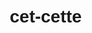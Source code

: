 # cet-cette
<html lang="fr">

<head>
    <meta charset="UTF-8">
    <meta name="viewport" content="width=device-width, initial-scale=1.0">
    <title>Exercice - cet vs cette</title>
    <style>
        body {
            font-family: Arial, sans-serif;
            line-height: 1.6;
            margin: 20px;
        }

        .correct {
            color: green;
        }

        .incorrect {
            color: red;
        }

        .analyse {
            color: blue;
        }
    </style>
    <script>
        function verifier() {
            let reponsesCorrectes = ["cet", "cette", "cet", "cette", "cet", "cette", "cet", "cette", "cet", "cette",
                                     "cet", "cette", "cet", "cette", "cet", "cette", "cet", "cette", "cet", "cette"];
            let score = 0;

            for (let i = 0; i < reponsesCorrectes.length; i++) {
                let userInput = document.getElementById('reponse' + (i + 1)).value.trim().toLowerCase();
                let feedback = document.getElementById('feedback' + (i + 1));
                let analyse = document.getElementById('analyse' + (i + 1));

                if (userInput === reponsesCorrectes[i]) {
                    feedback.innerText = "✔️ Correct";
                    feedback.className = "correct";
                    analyse.innerText = "";
                    score++;
                } else {
                    feedback.innerText = "❌ Incorrect";
                    feedback.className = "incorrect";
                    analyse.innerText = `La bonne réponse est "${reponsesCorrectes[i]}". Rappel : "cet" est utilisé devant un nom masculin commençant par une voyelle ou un "h" muet (ex : cet arbre, cet homme), tandis que "cette" est utilisé devant un nom féminin (ex : cette voiture).`;
                    analyse.className = "analyse";
                }
            }

            document.getElementById('score').innerText = `Votre score : ${score}/${reponsesCorrectes.length}`;
        }
    </script>
</head>

<body>
    <h2>Règle : "cet" vs "cette"</h2>
    <p>
        - <b>"cet"</b> est un déterminant démonstratif utilisé devant un nom masculin commençant par une voyelle ou un "h" muet. Exemple : "Cet arbre est magnifique".<br>
        - <b>"cette"</b> est un déterminant démonstratif utilisé devant un nom féminin. Exemple : "Cette voiture est rouge".
    </p>

    <h2>Exercice - Complétez avec "cet" ou "cette"</h2>

    <!-- Génération des 20 questions -->
    <div id="exercices">
        <p>1. ___ homme est très gentil.</p>
        <input type="text" id="reponse1"> <span id="feedback1"></span><br>
        <p id="analyse1"></p><br>

        <p>2. ___ fleur est magnifique.</p>
        <input type="text" id="reponse2"> <span id="feedback2"></span><br>
        <p id="analyse2"></p><br>

        <p>3. ___ arbre pousse très vite.</p>
        <input type="text" id="reponse3"> <span id="feedback3"></span><br>
        <p id="analyse3"></p><br>

        <p>4. ___ maison est en construction.</p>
        <input type="text" id="reponse4"> <span id="feedback4"></span><br>
        <p id="analyse4"></p><br>

        <p>5. ___ enfant est très doué.</p>
        <input type="text" id="reponse5"> <span id="feedback5"></span><br>
        <p id="analyse5"></p><br>

        <p>6. ___ idée est brillante.</p>
        <input type="text" id="reponse6"> <span id="feedback6"></span><br>
        <p id="analyse6"></p><br>

        <p>7. ___ hôtel est très luxueux.</p>
        <input type="text" id="reponse7"> <span id="feedback7"></span><br>
        <p id="analyse7"></p><br>

        <p>8. ___ rivière est dangereuse en hiver.</p>
        <input type="text" id="reponse8"> <span id="feedback8"></span><br>
        <p id="analyse8"></p><br>

        <p>9. ___ avion est prêt à décoller.</p>
        <input type="text" id="reponse9"> <span id="feedback9"></span><br>
        <p id="analyse9"></p><br>

        <p>10. ___ route est bloquée à cause des travaux.</p>
        <input type="text" id="reponse10"> <span id="feedback10"></span><br>
        <p id="analyse10"></p><br>

        <p>11. ___ homme est célèbre.</p>
        <input type="text" id="reponse11"> <span id="feedback11"></span><br>
        <p id="analyse11"></p><br>

        <p>12. ___ école est fermée aujourd'hui.</p>
        <input type="text" id="reponse12"> <span id="feedback12"></span><br>
        <p id="analyse12"></p><br>

        <p>13. ___ ordinateur est en panne.</p>
        <input type="text" id="reponse13"> <span id="feedback13"></span><br>
        <p id="analyse13"></p><br>

        <p>14. ___ table est très ancienne.</p>
        <input type="text" id="reponse14"> <span id="feedback14"></span><br>
        <p id="analyse14"></p><br>

        <p>15. ___ animal est blessé.</p>
        <input type="text" id="reponse15"> <span id="feedback15"></span><br>
        <p id="analyse15"></p><br>

        <p>16. ___ porte est fermée.</p>
        <input type="text" id="reponse16"> <span id="feedback16"></span><br>
        <p id="analyse16"></p><br>

        <p>17. ___ éléphant est énorme.</p>
        <input type="text" id="reponse17"> <span id="feedback17"></span><br>
        <p id="analyse17"></p><br>

        <p>18. ___ fenêtre est ouverte.</p>
        <input type="text" id="reponse18"> <span id="feedback18"></span><br>
        <p id="analyse18"></p><br>

        <p>19. ___ accident est survenu hier.</p>
        <input type="text" id="reponse19"> <span id="feedback19"></span><br>
        <p id="analyse19"></p><br>

        <p>20. ___ chanson est ma préférée.</p>
        <input type="text" id="reponse20"> <span id="feedback20"></span><br>
        <p id="analyse20"></p><br>
    </div>

    <button onclick="verifier()">Vérifier</button>
    <p id="score"></p>
</body>

</html>
